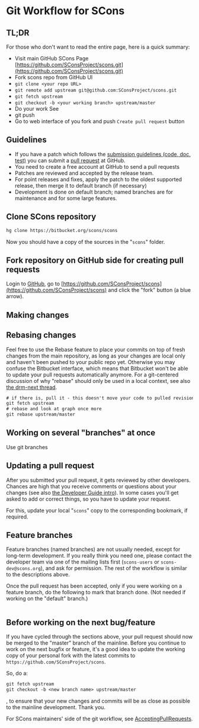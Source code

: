 # Git Workflow for SCons

## TL;DR

For those who don't want to read the entire page, here is a quick summary:

* Visit main GitHub SCons Page [https://github.com/SConsProject/scons.git](https://github.com/SConsProject/scons.git)
* Fork scons repo from GitHub UI
* `git clone <your repo URL>`
* `git remote add upstream git@github.com:SConsProject/scons.git`
* `git fetch upstream`
* `git checkout -b <your working branch> upstream/master`
* Do your work See 
* git push
* Go to web interface of you fork and push `Create pull request` button


## Guidelines

* If you have a patch which follows the [submission guidelines (code, doc, test)](http://www.scons.org/guidelines.html) you can submit a [pull request](https://github.com/SConsProject/scons/pulls) at GitHub.
* You need to create a free account at GitHub to send a pull requests
* Patches are reviewed and accepted by the release team.
* For point releases and fixes, apply the patch to the oldest supported release, then merge it to default branch (if necessary)
* Development is done on default branch; named branches are for maintenance and for some large features.


## Clone SCons repository


```txt
hg clone https://bitbucket.org/scons/scons
```
Now you should have a copy of the sources in the "`scons`" folder.


## Fork repository on GitHub side for creating pull requests

Login to [GitHub](https://github.com/), go to [https://github.com/SConsProject/scons](https://github.com/SConsProject/scons) and click the "fork" button (a blue arrow).


## Making changes



## Rebasing changes

Feel free to use the Rebase feature to place your commits on top of fresh changes from the main repository, as long as your changes are local only and haven't been pushed to your public repo yet. Otherwise you may confuse the Bitbucket interface, which means that Bitbucket won't be able to update your pull requests automatically anymore. For a git-centered discussion of why "rebase" should only be used in a local context, see also [the drm-next thread](http://lwn.net/Articles/328438/).

```txt
# if there is, pull it - this doesn't move your code to pulled revision
git fetch upstream
# rebase and look at graph once more
git rebase upstream/master
```

## Working on several "branches" at once

Use git branches


## Updating a pull request

After you submitted your pull request, it gets reviewed by other developers. Chances are high that you receive comments or questions about your changes (see also [the Developer Guide intro](DeveloperGuide/Introduction)). In some cases you'll get asked to add or correct things, so you have to update your request.

For this, update your local "`scons`" copy to the corresponding bookmark, if required.



## Feature branches

Feature branches (named branches) are not usually needed, except for long-term development. If you really think you need one, please contact the developer team via one of the mailing lists first (`scons-users` or `scons-dev@scons.org`), and ask for permission. The rest of the workflow is similar to the descriptions above.

Once the pull request has been accepted, only if you were working on a feature branch, do the following to mark that branch done.  (Not needed if working on the "default" branch.)


```txt

```

## Before working on the next bug/feature

If you have cycled through the sections above, your pull request should now be merged to the "master" branch of the mainline. Before you continue to work on the next bugfix or feature, it's a good idea to update the working copy of your personal fork with the latest commits to `https://github.com/SConsProject/scons`.

So, do a:


```txt
git fetch upstream
git checkout -b <new branch name> upstream/master
```
, to ensure that your new changes and commits will be as close as possible to the mainline development. Thank you.

For SCons maintainers' side of the git workflow, see [AcceptingPullRequests](AcceptingPullRequests).
